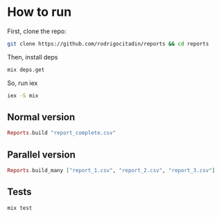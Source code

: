 # How to run

First, clone the repo:

```sh
git clone https://github.com/rodrigocitadin/reports && cd reports
```

Then, install deps

```sh
mix deps.get
```

So, run iex

```sh
iex -S mix
```

## Normal version

```ex
Reports.build "report_complete.csv"
```

## Parallel version

```ex
Reports.build_many ["report_1.csv", "report_2.csv", "report_3.csv"]
```


## Tests

```sh
mix test
```
